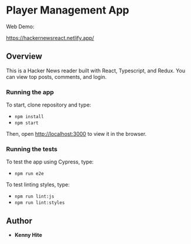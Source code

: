 # Player Management App

Web Demo:

https://hackernewsreact.netlify.app/

## Overview

This is a Hacker News reader built with React, Typescript, and Redux. You can view top posts, comments, and login. 

### Running the app

To start, clone repository and type:
* `npm install` 
* `npm start`

Then, open [http://localhost:3000](http://localhost:3000) to view it in the browser.

### Running the tests

To test the app using Cypress, type:
* `npm run e2e`

To test linting styles, type:
* `npm run lint:js`
* `npm run lint:styles`

## Author

* **Kenny Hite**
